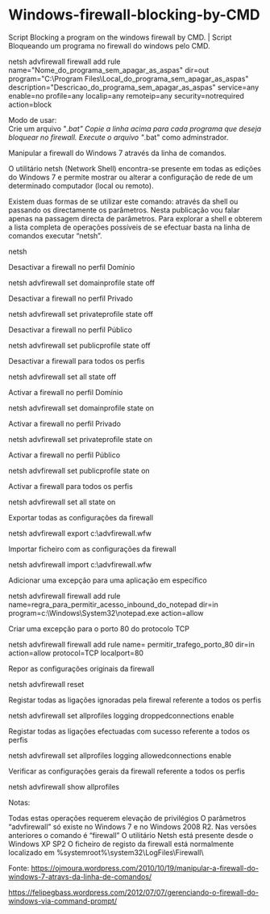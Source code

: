 # Windows-firewall-blocking-by-CMD
Script Blocking a program on the windows firewall by CMD. | Script Bloqueando um programa no firewall do windows pelo CMD.

netsh advfirewall firewall add rule name="Nome_do_programa_sem_apagar_as_aspas" dir=out program="C:\Program Files\Local_do_programa_sem_apagar_as_aspas" description="Descricao_do_programa_sem_apagar_as_aspas" service=any enable=no profile=any localip=any remoteip=any security=notrequired action=block

Modo de usar:<br>
Crie um arquivo "*.bat"
Copie a linha acima para cada programa que deseja bloquear no firewall.
Execute o arquivo "*.bat" como adminstrador.

Manipular a firewall do Windows 7 através da linha de comandos.


O utilitário netsh (Network Shell) encontra-se presente em todas as edições do Windows 7 e permite mostrar ou alterar a configuração de rede de um determinado computador (local ou remoto).

Existem duas formas de se utilizar este comando: através da shell ou passando os directamente os parâmetros. Nesta publicação vou falar apenas na passagem directa de parâmetros. Para explorar a shell e obterem a lista completa de operações possíveis de se efectuar basta na linha de comandos executar “netsh”.

netsh

 

Desactivar a firewall no perfil Domínio

netsh advfirewall set domainprofile state off

 

Desactivar a firewall no perfil Privado

netsh advfirewall set privateprofile state off

 

Desactivar a firewall no perfil Público

netsh advfirewall set publicprofile state off

 

Desactivar a firewall para todos os perfis

netsh advfirewall set all state off

 

Activar a firewall no perfil Domínio

netsh advfirewall set domainprofile state on

 

Activar a firewall no perfil Privado

netsh advfirewall set privateprofile state on

 

Activar a firewall no perfil Público

netsh advfirewall set publicprofile state on

 

Activar a firewall para todos os perfis

netsh advfirewall set all state on

 

Exportar todas as configurações da firewall

netsh advfirewall export c:\advfirewall.wfw

 

Importar ficheiro com as configurações da firewall

netsh advfirewall import c:\advfirewall.wfw

 

Adicionar uma excepção para uma aplicação em específico

netsh advfirewall firewall add rule name=regra_para_permitir_acesso_inbound_do_notepad dir=in program=c:\Windows\System32\notepad.exe  action=allow

 

Criar uma excepção para o porto 80 do protocolo TCP

netsh advfirewall firewall add rule name= permitir_trafego_porto_80 dir=in action=allow protocol=TCP localport=80

 

Repor as configurações originais da firewall

netsh advfirewall reset

 

Registar todas as ligações ignoradas pela firewal referente a todos os perfis

netsh advfirewall set allprofiles logging droppedconnections enable

 

Registar todas as ligações efectuadas com sucesso referente a todos os perfis

netsh advfirewall set allprofiles logging allowedconnections enable

 

Verificar as configurações gerais da firewall referente a todos os perfis

netsh advfirewall show allprofiles

 

 

 

 

Notas:

Todas estas operações requerem elevação de privilégios
O parâmetros “advfirewall” só existe no Windows 7 e no Windows 2008 R2. Nas versões anteriores o comando é “firewall”
O utilitário Netsh está presente desde o Windows XP SP2
O ficheiro de registo da firewall está normalmente localizado em %systemroot%\system32\LogFiles\Firewall\

Fonte: https://ojmoura.wordpress.com/2010/10/19/manipular-a-firewall-do-windows-7-atravs-da-linha-de-comandos/

https://felipegbass.wordpress.com/2012/07/07/gerenciando-o-firewall-do-windows-via-command-prompt/

